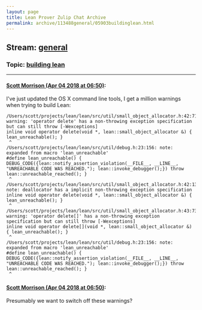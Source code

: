 ```yaml
---
layout: page
title: Lean Prover Zulip Chat Archive 
permalink: archive/113488general/05903buildinglean.html
---
```


## Stream: [general](index.html)
### Topic: [building lean](05903buildinglean.html)

---

#### [Scott Morrison (Apr 04 2018 at 06:50)](https://leanprover.zulipchat.com/#narrow/stream/113488-general/topic/building%20lean/near/124608405):
I've just updated the OS X command line tools, I get a million warnings when trying to build Lean:
````
/Users/scott/projects/lean/lean/src/util/small_object_allocator.h:42:71: warning: 'operator delete' has a non-throwing exception specification but can still throw [-Wexceptions]
inline void operator delete(void *, lean::small_object_allocator &) { lean_unreachable(); }
 ^
/Users/scott/projects/lean/lean/src/util/debug.h:23:156: note: expanded from macro 'lean_unreachable'
#define lean_unreachable() { DEBUG_CODE({lean::notify_assertion_violation(__FILE__, __LINE__, "UNREACHABLE CODE WAS REACHED."); lean::invoke_debugger();}) throw lean::unreachable_reached(); }
 ^
/Users/scott/projects/lean/lean/src/util/small_object_allocator.h:42:13: note: deallocator has a implicit non-throwing exception specification
inline void operator delete(void *, lean::small_object_allocator &) { lean_unreachable(); }
 ^
/Users/scott/projects/lean/lean/src/util/small_object_allocator.h:43:73: warning: 'operator delete[]' has a non-throwing exception specification but can still throw [-Wexceptions]
inline void operator delete[](void *, lean::small_object_allocator &) { lean_unreachable(); }
 ^
/Users/scott/projects/lean/lean/src/util/debug.h:23:156: note: expanded from macro 'lean_unreachable'
#define lean_unreachable() { DEBUG_CODE({lean::notify_assertion_violation(__FILE__, __LINE__, "UNREACHABLE CODE WAS REACHED."); lean::invoke_debugger();}) throw lean::unreachable_reached(); }
 ^ 
````

#### [Scott Morrison (Apr 04 2018 at 06:50)](https://leanprover.zulipchat.com/#narrow/stream/113488-general/topic/building%20lean/near/124608407):
Presumably we want to switch off these warnings?

